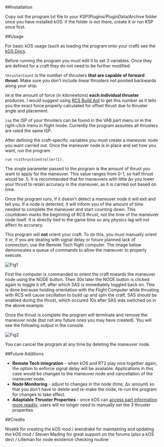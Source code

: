 ##Installation

Copy out the program txt file to your KSP/Plugins/PluginData/Archive folder once you have installed kOS. If the folder is not there, create it or run KSP once first.

##Usage

For basic kOS usage (such as loading the program onto your craft) see the [kOS Docs](http://ksp-kos.github.io/KOS_DOC/).

Before running the program you must edit it to set 3 variables. Once they are defined for a craft they do not need to be further modified.

`thrusterCount` is the number of thrusters **that are capable of forward thrust**. Make sure you don't include linear thrusters not pointed backwards along your ship.

`kN` is the amount of force (in kilonewtons) **each individual thruster** produces. I would suggest using [RCS Build Aid](http://forum.kerbalspaceprogram.com/threads/35996-0-23-RCS-Build-Aid-v0-4-4-New-average-center-of-mass-marker) to get this number as it tells you the exact force properly calculated for offset thrust due to thruster angle and placement.

`isp` the ISP of your thrusters can be found in the VAB part menu or in the right-click menu in flight mode. Currently the program assumes all thrusters are rated the same ISP.

After defining the craft-specific variables you must create a maneuver node you want carried out. Once the maneuver node is in place and set how you want, run the program:

`run rcsthrustcontroller(1).`

The single parameter passed to the program is the amount of thrust you want to apply for the maneuver. This value ranges from 0-1, so half thrust would be .5. It is recommended that for maneuvers with little Δv you lower your thrust to retain accuracy in the maneuver, as it is carried out based on time.

Once the program runs, if it doesn't detect a maneuver node it will exit and tell you. If a node is detected, it will inform you of the amount of time needed to complete the maneuver and start counting down. This countdown marks the beginning of RCS thrust, not the time of the maneuver node itself. It is directly tied to the game time so any physics lag will not affect its accuracy.

This program will **not** orient your craft. To do this, you must manually orient it or, if you are dealing with signal delay or future planned lack of connection, use the Remote Tech flight computer. The image below demonsrates a queue of commands to allow the maneuver to properly execute.

![Fig1](http://i.imgur.com/eUNQ6S6.jpg)

First the computer is commanded to orient the craft towards the maneuver node using the NODE button. Then 30s later the NODE button is clicked again to toggle it off, after which SAS is immediately toggled back on. This is done because holding orientation with the Flight Computer while thrusting with RCS will cause oscillation to build up and spin the craft. SAS should be enabled during the thrust, which occured 10s after SAS was switched on in the above example.

Once the thrust is complete the program will terminate and remove the maneuver node (but not any future ones you may have created). You will see the following output in the console.

![Fig2](http://i.imgur.com/eKCVBAo.jpg)

You can cancel the program at any time by deleting the maneuver node.

##Future Additions

- **Remote Tech integration** - when kOS and RT2 play nice together again, the option to enforce signal delay will be available. Applications in this case would be changes to the maneuver node and cancellation of the maneuver node.
- **Node Monitoring** - adjust to changes in the node (time, Δv amount) so that you don't have to delete and re-make the node, re-run the program for changes to take effect.
- **Adaptable Thruster Properties** - once kOS can [access part information more readily](http://forum.kerbalspaceprogram.com/threads/68089-0-24-kOS-Scriptable-Autopilot-System-v0-13-1-2014-7-18?p=1366067&viewfull=1#post1366067), users will no longer need to manually set the 3 thruster properties
 
##Credits

Nivekk for creating the kOS mod /
erendrake for maintaining and updating the kOS mod /
Steven Mading for great support on the forums (also a kOS dev) /
Lilleman for node existence checking routine
